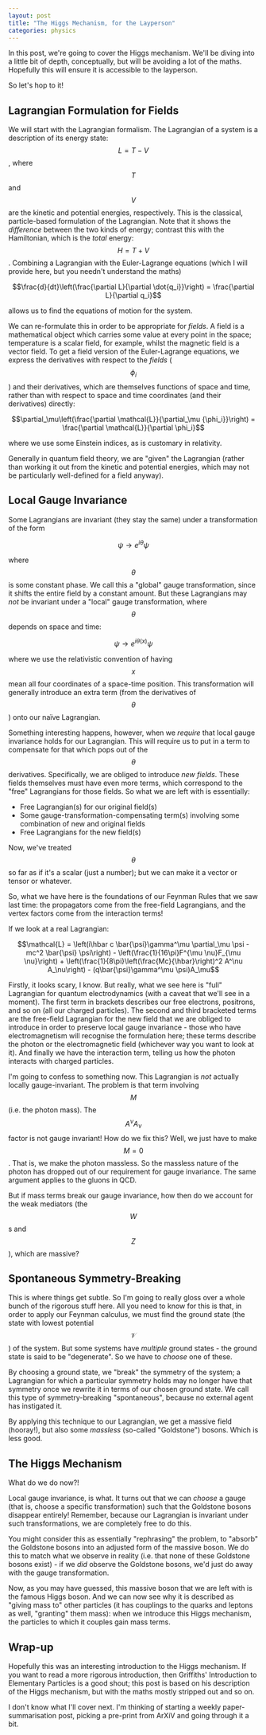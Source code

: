 ```yaml
---
layout: post
title: "The Higgs Mechanism, for the Layperson"
categories: physics
---
```


In this post, we're going to cover the Higgs mechanism. We'll be diving into a little bit of depth, conceptually, but will be avoiding a lot of the maths. Hopefully this will ensure it is accessible to the layperson.

So let's hop to it!

## Lagrangian Formulation for Fields

We will start with the Lagrangian formalism. The Lagrangian of a system is a description of its energy state: $$L = T - V$$, where $$T$$ and $$V$$ are the kinetic and potential energies, respectively. This is the classical, particle-based formulation of the Lagrangian. Note that it shows the *difference* between the two kinds of energy; contrast this with the Hamiltonian, which is the *total* energy: $$H = T + V$$. Combining a Lagrangian with the Euler-Lagrange equations (which I will provide here, but you needn't understand the maths)

$$\frac{d}{dt}\left(\frac{\partial L}{\partial \dot{q_i}}\right) = \frac{\partial L}{\partial q_i}$$

allows us to find the equations of motion for the system.

We can re-formulate this in order to be appropriate for *fields*. A field is a mathematical object which carries some value at every point in the space; temperature is a scalar field, for example, whilst the magnetic field is a vector field. To get a field version of the Euler-Lagrange equations, we express the derivatives with respect to the *fields* ($$\phi_i$$) and their derivatives, which are themselves functions of space and time, rather than with respect to space and time coordinates (and their derivatives) directly:

$$\partial_\mu\left(\frac{\partial \mathcal{L}}{\partial_\mu {\phi_i}}\right) = \frac{\partial \mathcal{L}}{\partial \phi_i}$$

where we use some Einstein indices, as is customary in relativity.

Generally in quantum field theory, we are "given" the Lagrangian (rather than working it out from the kinetic and potential energies, which may not be particularly well-defined for a field anyway).

## Local Gauge Invariance

Some Lagrangians are invariant (they stay the same) under a transformation of the form

$$\psi \rightarrow e^{i\theta}\psi$$

where $$\theta$$ is some constant phase. We call this a "global" gauge transformation, since it shifts the entire field by a constant amount. But these Lagrangians may *not* be invariant under a "local" gauge transformation, where $$\theta$$ depends on space and time:

$$\psi \rightarrow e^{i\theta(x)}\psi$$

where we use the relativistic convention of having $$x$$ mean all four coordinates of a space-time position. This transformation will generally introduce an extra term (from the derivatives of $$\theta$$) onto our naïve Lagrangian.

Something interesting happens, however, when we *require* that local gauge invariance holds for our Lagrangian. This will require us to put in a term to compensate for that which pops out of the $$\theta$$ derivatives. Specifically, we are obliged to introduce *new fields*. These fields themselves must have even more terms, which correspond to the "free" Lagrangians for those fields. So what we are left with is essentially:

- Free Lagrangian(s) for our original field(s)
- Some gauge-transformation-compensating term(s) involving some combination of new and original fields
- Free Lagrangians for the new field(s)

Now, we've treated $$\theta$$ so far as if it's a scalar (just a number); but we can make it a vector or tensor or whatever.

So, what we have here is the foundations of our Feynman Rules that we saw last time: the propagators come from the free-field Lagrangians, and the vertex factors come from the interaction terms! 

If we look at a real Lagrangian:

$$\mathcal{L} = \left(i\hbar c \bar{\psi}\gamma^\mu \partial_\mu \psi - mc^2 \bar{\psi} \psi\right) - \left(\frac{1}{16\pi}F^{\mu \nu}F_{\mu \nu}\right) + \left(\frac{1}{8\pi}\left(\frac{Mc}{\hbar}\right)^2 A^\nu A_\nu\right) - (q\bar{\psi}\gamma^\mu \psi)A_\mu$$

Firstly, it looks scary, I know. But really, what we see here is "full" Lagrangian for quantum electrodynamics (with a caveat that we'll see in a moment). The first term in brackets describes our free electrons, positrons, and so on (all our charged particles). The second and third bracketed terms are the free-field Lagrangian for the new field that we are obliged to introduce in order to preserve local gauge invariance - those who have electromagnetism will recognise the formulation here; these terms describe the photon or the electromagnetic field (whichever way you want to look at it). And finally we have the interaction term, telling us how the photon interacts with charged particles.

I'm going to confess to something now. This Lagrangian is *not* actually locally gauge-invariant. The problem is that term involving $$M$$ (i.e. the photon mass). The $$A^\nu A_\nu$$ factor is not gauge invariant! How do we fix this? Well, we just have to make $$M = 0$$. That is, we make the photon massless. So the massless nature of the photon has dropped out of our requirement for gauge invariance. The same argument applies to the gluons in QCD.

But if mass terms break our gauge invariance, how then do we account for the weak mediators (the $$W$$s and $$Z$$), which are massive?

## Spontaneous Symmetry-Breaking

This is where things get subtle. So I'm going to really gloss over a whole bunch of the rigorous stuff here. All you need to know for this is that, in order to apply our Feynman calculus, we must find the ground state (the state with lowest potential $$\mathcal{V}$$) of the system. But some systems have *multiple* ground states - the ground state is said to be "degenerate". So we have to *choose* one of these. 

By choosing a ground state, we "break" the symmetry of the system; a Lagrangian for which a particular symmetry holds may no longer have that symmetry once we rewrite it in terms of our chosen ground state. We call this type of symmetry-breaking "spontaneous", because no external agent has instigated it.

By applying this technique to our Lagrangian, we get a massive field (hooray!), but also some *massless* (so-called "Goldstone") bosons. Which is less good.

## The Higgs Mechanism

What do we do now?! 

Local gauge invariance, is what. It turns out that we can *choose* a gauge (that is, choose a specific transformation) such that the Goldstone bosons disappear entirely! Remember, because our Lagrangian is invariant under such transformations, we are completely free to do this. 

You might consider this as essentially "rephrasing" the problem, to "absorb" the Goldstone bosons into an adjusted form of the massive boson. We do this to match what we observe in reality (i.e. that none of these Goldstone bosons exist) - if we *did* observe the Goldstone bosons, we'd just do away with the gauge transformation.

Now, as you may have guessed, this massive boson that we are left with is the famous Higgs boson. And we can now see why it is described as "giving mass to" other particles (it has couplings to the quarks and leptons as well, "granting" them mass): when we introduce this Higgs mechanism, the particles to which it couples gain mass terms.

## Wrap-up

Hopefully this was an interesting introduction to the Higgs mechanism. If you want to read a more rigorous introduction, then Griffiths' Introduction to Elementary Particles is a good shout; this post is based on his description of the Higgs mechanism, but with the maths mostly stripped out and so on.

I don't know what I'll cover next. I'm thinking of starting a weekly paper-summarisation post, picking a pre-print from ArXiV and going through it a bit.